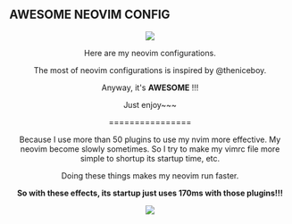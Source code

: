 ## AWESOME NEOVIM CONFIG

<center><img src="https://i.loli.net/2020/12/02/KdbP1m5t8Z2D4Xg.png"</center>

Here are my neovim configurations.

The most of neovim configurations is inspired by @theniceboy.

Anyway, it's **AWESOME** !!!

Just enjoy~~~

================

Because I use more than 50 plugins to use my nvim more effective. My neovim become slowly sometimes. So I try to make my vimrc file more simple to shortup its startup time, etc. 

Doing these things makes my neovim run faster.

**So with these effects, its startup just uses 170ms with those plugins!!!**

<center><img src="https://i.loli.net/2020/12/09/3uplEq2RFtzCg57.png"></center>
